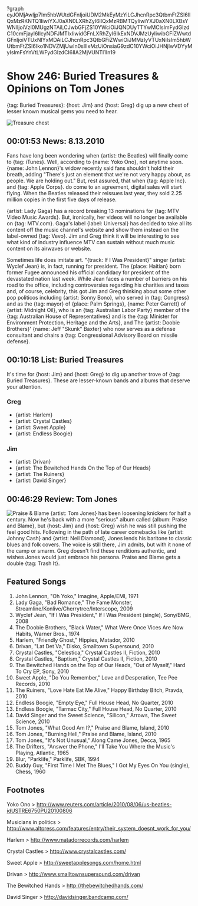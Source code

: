 ?graph eyJOMjAwIjp7Im5hbWUtdGFnIjoiUDM2MkEyMzYiLCJhcnRpc3QtbmFtZSI6IlQxMzRKNTQ1IiwiYXJ0aXN0LXRhZyI6IlQxMzRBMTQyIiwiYXJ0aXN0LXBsYWNlIjoiVzI0MUgzNTAiLCJwbGFjZS10YWciOiJQNDUyTTYwMCIsImFydGlzdC10cmFjayI6IlcyNDFJMTIxIiwidGFnLXRhZyI6IkExNDVJMzUyIiwibGFiZWwtdGFnIjoiVTUxNlYxMDAiLCJhcnRpc3QtbGFiZWwiOiJMMzIyVTUxNiIsIm5hbWUtbmFtZSI6Iko1NDVZMjUwIn0sIlIxMzUiOnsiaG9zdC10YWciOiJHNjIwVDYyMyIsImFsYnVtLWFydGlzdCI6IlA2MjVUNTI1In19

# Show 246: Buried Treasures & Opinions on Tom Jones
{tag: Buried Treasures}: {host: Jim} and {host: Greg} dig up a new chest of lesser known musical gems you need to hear.

![Treasure chest](http://sound-images.s3.amazonaws.com/images/buriedtreasures/goldcoins.jpg)


## 00:01:53 News: 8.13.2010
Fans have long been wondering when {artist: the Beatles} will finally come to {tag: iTunes}. Well, according to {name: Yoko Ono}, not anytime soon. {name: John Lennon}'s widow recently said fans shouldn't hold their breath, adding  "There's just an element that we're not very happy about, as people. We are holding out."  But, rest assured, that when {tag: Apple Inc}. and {tag: Apple Corps}. do come to an agreement, digital sales will start flying. When the Beatles released their reissues last year, they sold 2.25 million copies in the first five days of release.

{artist: Lady Gaga} has a record breaking 13 nominations for {tag: MTV Video Music Awards}. But, ironically, her videos will no longer be available on {tag: MTV.com}. Gaga's label {label: Universal} has decided to take all its content off the music channel's website and show them instead on the label-owned {tag: Vevo}. Jim and Greg think it will be interesting to see what kind of industry influence MTV can sustain without much music content on its airwaves or website.

Sometimes life does imitate art. "{track: If I Was President}" singer {artist: Wyclef Jean} is, in fact, running for president. The {place: Haitian} born former Fugee announced his official candidacy for president of the devastated nation last week. While Jean faces a number of barriers on his road to the office, including controversies regarding his charities and taxes and, of course, celebrity, this got Jim and Greg thinking about some other pop politicos including {artist: Sonny Bono}, who served in {tag: Congress} and as the {tag: mayor} of {place: Palm Springs}, {name: Peter Garrett} of {artist: Midnight Oil}, who is an {tag: Australian Labor Party} member of the {tag: Australian House of Representatives} and is the {tag: Minister for Environment Protection, Heritage and the Arts}, and The {artist: Doobie Brothers}' {name: Jeff "Skunk" Baxter} who now serves as a defense consultant and chairs a {tag: Congressional Advisory Board on missile defense}.

## 00:10:18 List: Buried Treasures
It's time for {host: Jim} and {host: Greg} to dig up another trove of {tag: Buried Treasures}. These are lesser-known bands and albums that deserve your attention.

### Greg
- {artist: Harlem}
- {artist: Crystal Castles}
- {artist: Sweet Apple}
- {artist: Endless Boogie}

### Jim
- {artist: Drivan}
- {artist: The Bewitched Hands On the Top of Our Heads}
- {artist: The Ruiners}
- {artist: David Singer}

## 00:46:29 Review: Tom Jones
![Praise & Blame](http://is3.mzstatic.com/image/thumb/Music/v4/2c/06/4b/2c064bb6-354f-3a8f-ae35-8b983b34e98f/source/600x600bb.jpg "85054/382718719")
{artist: Tom Jones} has been loosening knickers for half a century. Now he's back with a more "serious" album called {album: Praise and Blame}, but {host: Jim} and {host: Greg} wish he was still pushing the feel good hits. Following in the path of late career comebacks like {artist: Johnny Cash} and {artist: Neil Diamond}, Jones lends his baritone to classic blues and folk covers. The voice is still there, Jim admits, but with it none of the camp or smarm. Greg doesn't find these renditions authentic, and wishes Jones would just embrace his persona. Praise and Blame gets a double {tag: Trash It}.


## Featured Songs
1. John Lennon, "Oh Yoko," Imagine, Apple/EMI, 1971
2. Lady Gaga, "Bad Romance," The Fame Monster, Streamline/Konlive/Cherrytree/Interscope, 2009
3. Wyclef Jean, "If I Was President," If I Was President (single), Sony/BMG, 2008
4. The Doobie Brothers, "Black Water," What Were Once Vices Are Now Habits, Warner Bros., 1974
5. Harlem, "Friendly Ghost," Hippies, Matador,  2010
6. Drivan, "Lat Det Va," Disko, Smalltown Supersound, 2010
7. Crystal Castles, "Celestica," Crystal Castles II, Fiction, 2010
8. Crystal Castles, "Baptism," Crystal Castles II, Fiction, 2010
9. The Bewitched Hands on the Top of Our Heads, "Out of Myself," Hard To Cry EP, Sony, 2010
10. Sweet Apple, "Do You Remember," Love and Desperation, Tee Pee Records, 2010
11. The Ruiners, "Love Hate Eat Me Alive," Happy Birthday Bitch, Pravda, 2010
12. Endless Boogie, "Empty Eye," Full House Head, No Quarter, 2010
13. Endless Boogie, "Tarmac City," Full House Head, No Quarter, 2010
14. David Singer and the Sweet Science, "Silicon," Arrows, The Sweet Science, 2010
15. Tom Jones, "What Good Am I?," Praise and Blame, Island, 2010
16. Tom Jones, "Burning Hell," Praise and Blame, Island, 2010
17. Tom Jones, "It's Not Unusual," Along Came Jones, Decca, 1965
18. The Drifters, "Answer the Phone," I'll Take You Where the Music's Playing, Atlantic, 1965
19. Blur, "Parklife," Parklife, SBK, 1994
20. Buddy Guy, "First Time I Met The Blues," I Got My Eyes On You (single), Chess, 1960


## Footnotes

Yoko Ono > http://www.reuters.com/article/2010/08/06/us-beatles-idUSTRE6750PU20100806

Musicians in politics > http://www.altpress.com/features/entry/their_system_doesnt_work_for_you/

Harlem > http://www.matadorrecords.com/harlem

Crystal Castles > http://www.crystalcastles.com/

Sweet Apple > http://sweetapplesongs.com/home.html

Drivan > http://www.smalltownsupersound.com/drivan

The Bewitched Hands > http://thebewitchedhands.com/

David Singer > http://davidsinger.bandcamp.com/